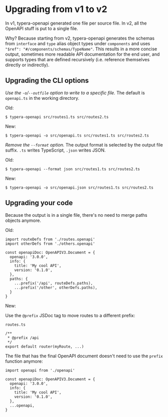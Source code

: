 # Upgrading from v1 to v2

In v1, typera-openapi generated one file per source file. In v2, all the OpenAPI
stuff is put to a single file.

Why? Because starting from v2, typera-openapi generates the schemas from
`interface` and `type` alias object types under `components` and uses
`"$ref": "#/components/schemas/TypeName"`. This results in a more concise
output, sometimes more readable API documentation for the end user, and supports
types that are defined recursively (i.e. reference themselves directly or
indirectly).

## Upgrading the CLI options

_Use the `-o`/`--outfile` option to write to a specific file._ The default is
`openapi.ts` in the working directory.

Old:

```
$ typera-openapi src/routes1.ts src/routes2.ts
```

New:

```
$ typera-openapi -o src/openapi.ts src/routes1.ts src/routes2.ts
```

_Remove the `--format` option._ The output format is selected by the output file
suffix. `.ts` writes TypeScript, `.json` writes JSON.

Old:

```
$ typera-openapi --format json src/routes1.ts src/routes2.ts
```

New:

```
$ typera-openapi -o src/openapi.json src/routes1.ts src/routes2.ts
```

## Upgrading your code

Because the output is in a single file, there's no need to merge paths objects
anymore.

Old:

```
import routeDefs from './routes.openapi'
import otherDefs from './others.openapi'

const openapiDoc: OpenAPIV3.Document = {
  openapi: '3.0.0',
  info: {
    title: 'My cool API',
    version: '0.1.0',
  },
  paths: {
    ...prefix('/api', routeDefs.paths),
    ...prefix('/other', otherDefs.paths),
  }
}
```

New:

Use the `@prefix` JSDoc tag to move routes to a different prefix:

`routes.ts`

```
/**
 * @prefix /api
 */
export default router(myRoute, ...)
```

The file that has the final OpenAPI document doesn't need to use the `prefix`
function anymore:

```
import openapi from './openapi'

const openapiDoc: OpenAPIV3.Document = {
  openapi: '3.0.0',
  info: {
    title: 'My cool API',
    version: '0.1.0',
  },
  ...openapi,
}
```

